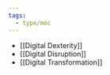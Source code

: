 ```yaml
---
tags:
  - type/moc
---
```

- [[Digital Dexterity]]
- [[Digital Disruption]]
- [[Digital Transformation]]